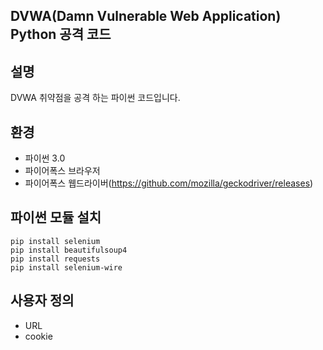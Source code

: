 DVWA(Damn Vulnerable Web Application) Python 공격 코드
---------------------------------------------------------------------------------------------

설명
-----
DVWA 취약점을 공격 하는 파이썬 코드입니다.


환경
------
* 파이썬 3.0
* 파이어폭스 브라우저
* 파이어폭스 웹드라이버(https://github.com/mozilla/geckodriver/releases)

파이썬 모듈 설치
---------------------
	pip install selenium
	pip install beautifulsoup4
	pip install requests
	pip install selenium-wire

사용자 정의
---------------
* URL
* cookie

